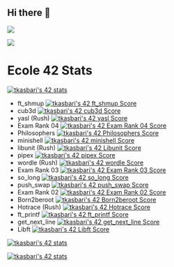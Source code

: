 ## Hi there 👋

<!--
**ChimPansky/chimpansky** is a ✨ _special_ ✨ repository because its `README.md` (this file) appears on your GitHub profile.

Here are some ideas to get you started:

- 🔭 I’m currently working on ...
- 🌱 I’m currently learning ...
- 👯 I’m looking to collaborate on ...
- 🤔 I’m looking for help with ...
- 💬 Ask me about ...
- 📫 How to reach me: ...
- 😄 Pronouns: ...
- ⚡ Fun fact: ...
-->

<!--[![tkasbari's 42 stats](https://badge.mediaplus.ma/darkblue/tkasbari?1337Badge=off&UM6P=off)](https://github.com/oakoudad/badge42)-->

![](http://github-profile-summary-cards.vercel.app/api/cards/profile-details?username=chimpansky&theme=algolia)

![](http://github-profile-summary-cards.vercel.app/api/cards/repos-per-language?username=chimpansky&theme=algolia)

# Ecole 42 Stats
[![tkasbari's 42 stats](https://badge.nimon.fr/api/v2/cly0gleez164901pgufeal46n/stats?cursusId=21&coalitionId=253)](https://github.com/Nimon77/badge42)

- ft_shmup [![tkasbari's 42 ft_shmup  Score](https://badge.nimon.fr/api/v2/cly0gleez164901pgufeal46n/project/3634948)](https://github.com/Nimon77/badge42)
- cub3d [![tkasbari's 42 cub3d Score](https://badge.nimon.fr/api/v2/cly0gleez164901pgufeal46n/project/3576423)](https://github.com/Nimon77/badge42)
- yasl (Rush) [![tkasbari's 42 yasl Score](https://badge.nimon.fr/api/v2/cly0gleez164901pgufeal46n/project/3560689)](https://github.com/Nimon77/badge42)
- Exam Rank 04 [![tkasbari's 42 Exam Rank 04 Score](https://badge.nimon.fr/api/v2/cly0gleez164901pgufeal46n/project/3566850)](https://github.com/Nimon77/badge42)
- Philosophers [![tkasbari's 42 Philosophers Score](https://badge.nimon.fr/api/v2/cly0gleez164901pgufeal46n/project/3443314)](https://github.com/Nimon77/badge42)
- minishell [![tkasbari's 42 minishell Score](https://badge.nimon.fr/api/v2/cly0gleez164901pgufeal46n/project/3443315)](https://github.com/Nimon77/badge42)
- libunit (Rush) [![tkasbari's 42 Libunit Score](https://badge.nimon.fr/api/v2/cly0gleez164901pgufeal46n/project/3485111)](https://github.com/Nimon77/badge42)
- pipex [![tkasbari's 42 pipex Score](https://badge.nimon.fr/api/v2/cly0gleez164901pgufeal46n/project/3428306)](https://github.com/Nimon77/badge42)
- wordle (Rush) [![tkasbari's 42 wordle Score](https://badge.nimon.fr/api/v2/cly0gleez164901pgufeal46n/project/3399523)](https://github.com/Nimon77/badge42)
- Exam Rank 03 [![tkasbari's 42 Exam Rank 03 Score](https://badge.nimon.fr/api/v2/cly0gleez164901pgufeal46n/project/3439206)](https://github.com/Nimon77/badge42)
- so_long [![tkasbari's 42 so_long Score](https://badge.nimon.fr/api/v2/cly0gleez164901pgufeal46n/project/3369474)](https://github.com/Nimon77/badge42)
- push_swap [![tkasbari's 42 push_swap Score](https://badge.nimon.fr/api/v2/cly0gleez164901pgufeal46n/project/3369502)](https://github.com/Nimon77/badge42)
- Exam Rank 02 [![tkasbari's 42 Exam Rank 02 Score](https://badge.nimon.fr/api/v2/cly0gleez164901pgufeal46n/project/3368292)](https://github.com/Nimon77/badge42)
- Born2beroot [![tkasbari's 42 Born2beroot Score](https://badge.nimon.fr/api/v2/cly0gleez164901pgufeal46n/project/3316767)](https://github.com/Nimon77/badge42)
- Hotrace (Rush) [![tkasbari's 42 Hotrace Score](https://badge.nimon.fr/api/v2/cly0gleez164901pgufeal46n/project/3360060)](https://github.com/Nimon77/badge42)
- ft_printf [![tkasbari's 42 ft_printf Score](https://badge.nimon.fr/api/v2/cly0gleez164901pgufeal46n/project/3316766)](https://github.com/Nimon77/badge42)
- get_next_line [![tkasbari's 42 get_next_line Score](https://badge.nimon.fr/api/v2/cly0gleez164901pgufeal46n/project/3316768)](https://github.com/Nimon77/badge42)
- Libft [![tkasbari's 42 Libft Score](https://badge.nimon.fr/api/v2/cly0gleez164901pgufeal46n/project/3287427)](https://github.com/Nimon77/badge42)

[![tkasbari's 42 stats](https://badge.nimon.fr/api/v2/cly0gleez164901pgufeal46n/stats?cursusId=3&coalitionId=undefined)](https://github.com/Nimon77/badge42)

[![tkasbari's 42 stats](https://badge.nimon.fr/api/v2/cly0gleez164901pgufeal46n/stats?cursusId=9&coalitionId=250)](https://github.com/Nimon77/badge42)

